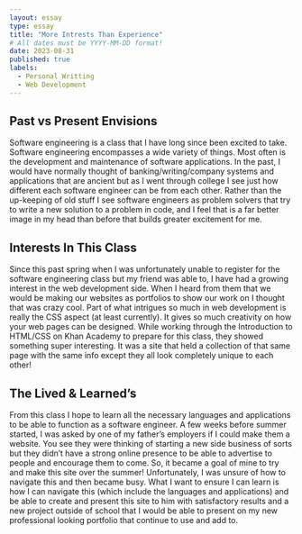 ```yaml
---
layout: essay
type: essay
title: "More Intrests Than Experience"
# All dates must be YYYY-MM-DD format!
date: 2023-08-31
published: true
labels:
  - Personal Writting
  - Web Development
---
```


## Past vs Present Envisions


Software engineering is a class that I have long since been excited to take. Software engineering encompasses a wide variety of things. Most often is the development and maintenance of software applications. In the past, I would have normally thought of  banking/writing/company systems and applications that are ancient but as I went through college I see just how different each software engineer can be from each other. Rather than the up-keeping of old stuff I see software engineers as problem solvers that try to write a new solution to a problem in code, and I feel that is a far better image in my head than before that builds greater excitement for me. 


## Interests In This Class


Since this past spring when I was unfortunately unable to register for the software engineering class but my friend was able to, I have had a growing interest in the web development side. When I heard from them that we would be making our websites as portfolios to show our work on I thought that was crazy cool. Part of what intrigues so much in web development is really the CSS aspect (at least currently). It gives so much creativity on how your web pages can be designed. While working through the Introduction to HTML/CSS on Khan Academy to prepare for this class, they showed something super interesting. It was a site that held a collection of that same page with the same info except they all look completely unique to each other! 


## The Lived & Learned’s

From this class I hope to learn all the necessary languages and applications to be able to function as a software engineer. A few weeks before summer started, I was asked by one of my father’s employers if I could make them a website. You see they were thinking of starting a new side business of sorts but they didn’t have a strong online presence to be able to advertise to people and encourage them to come. So, it became a goal of mine to try and make this site over the summer! Unfortunately, I was unsure of how to navigate this and then became busy. What I want to ensure I can learn is how I can navigate this (which include the languages and applications) and be able to create and present this site to him with satisfactory results and a new project outside of school that I would be able to present on my new professional looking portfolio that continue to use and add to.


